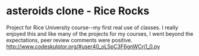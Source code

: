 # asteroids clone - Rice Rocks
Project for Rice University course--my first real use of classes.  I really enjoyed this and like many of the projects for my courses, I went beyond the expectations, peer review comments were positive.
http://www.codeskulptor.org/#user40_oL5pC3F6gnWCrj1_0.py

